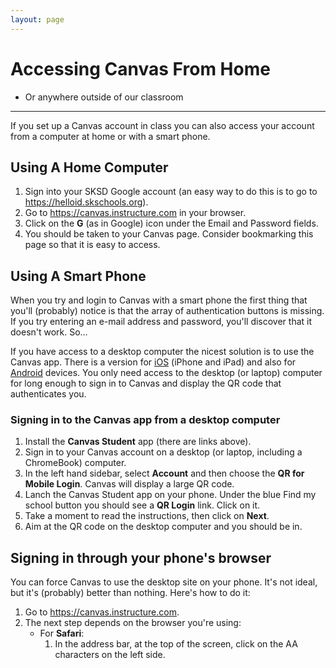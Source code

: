 ```yaml
---
layout: page
---
```


# Accessing Canvas From Home
* Or anywhere outside of our classroom
---
If you set up a Canvas account in class you can also access your account from a computer at home or with a smart phone.

## Using A Home Computer
1. Sign into your SKSD Google account (an easy way to do this is to go to https://helloid.skschools.org).
1. Go to https://canvas.instructure.com in your browser.
1. Click on the **G** (as in Google) icon under the Email and Password fields.
1. You should be taken to your Canvas page. Consider bookmarking this page so that it is easy to access.

## Using A Smart Phone
When you try and login to Canvas with a smart phone the first thing that you'll (probably) notice is that the array of authentication buttons is missing. If you try entering an e-mail address and password, you'll discover that it doesn't work. So…

If you have access to a desktop computer the nicest solution is to use the Canvas app. There is a version for [iOS](https://apps.apple.com/us/app/canvas-student/id480883488) (iPhone and iPad) and also for [Android](https://play.google.com/store/apps/details?id=com.instructure.candroid&hl=en_US) devices. You only need access to the desktop (or laptop) computer for long enough to sign in to Canvas and display the QR code that authenticates you.

### Signing in to the Canvas app from a desktop computer
1. Install the **Canvas Student** app (there are links above).
1. Sign in to your Canvas account on a desktop (or laptop, including a ChromeBook) computer.
1. In the left hand sidebar, select **Account** and then choose the **QR for Mobile Login**. Canvas will display a large QR code.
1. Lanch the Canvas Student app on your phone. Under the blue Find my school button you should see a **QR Login** link. Click on it.
1. Take a moment to read the instructions, then click on **Next**.
1. Aim at the QR code on the desktop computer and you should be in.

## Signing in through your phone's browser
You can force Canvas to use the desktop site on your phone. It's not ideal, but it's (probably) better than nothing. Here's how to do it:
1. Go to https://canvas.instructure.com.
1. The next step depends on the browser you're using:
   * For **Safari**:
      1. In the address bar, at the top of the screen, click on the AA characters on the left side.


<!-- Pull in repostitory-scope variables from _data/page.yml -->

